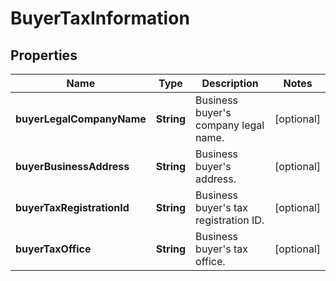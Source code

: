 
# BuyerTaxInformation

## Properties
Name | Type | Description | Notes
------------ | ------------- | ------------- | -------------
**buyerLegalCompanyName** | **String** | Business buyer&#39;s company legal name. |  [optional]
**buyerBusinessAddress** | **String** | Business buyer&#39;s address. |  [optional]
**buyerTaxRegistrationId** | **String** | Business buyer&#39;s tax registration ID. |  [optional]
**buyerTaxOffice** | **String** | Business buyer&#39;s tax office. |  [optional]



